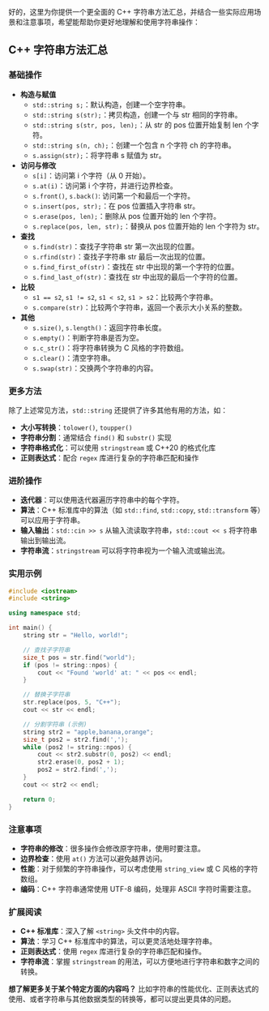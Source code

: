 好的，这里为你提供一个更全面的 C++ 字符串方法汇总，并结合一些实际应用场景和注意事项，希望能帮助你更好地理解和使用字符串操作：

## C++ 字符串方法汇总

### 基础操作

- **构造与赋值**
    - `std::string s;`：默认构造，创建一个空字符串。
    - `std::string s(str);`：拷贝构造，创建一个与 str 相同的字符串。
    - `std::string s(str, pos, len);`：从 str 的 pos 位置开始复制 len 个字符。
    - `std::string s(n, ch);`：创建一个包含 n 个字符 ch 的字符串。
    - `s.assign(str);`：将字符串 s 赋值为 str。
- **访问与修改**
    - `s[i]`：访问第 i 个字符（从 0 开始）。
    - `s.at(i)`：访问第 i 个字符，并进行边界检查。
    - `s.front()`, `s.back()`: 访问第一个和最后一个字符。
    - `s.insert(pos, str);`：在 pos 位置插入字符串 str。
    - `s.erase(pos, len);`：删除从 pos 位置开始的 len 个字符。
    - `s.replace(pos, len, str);`：替换从 pos 位置开始的 len 个字符为 str。
- **查找**
    - `s.find(str)`：查找子字符串 str 第一次出现的位置。
    - `s.rfind(str)`：查找子字符串 str 最后一次出现的位置。
    - `s.find_first_of(str)`：查找在 str 中出现的第一个字符的位置。
    - `s.find_last_of(str)`：查找在 str 中出现的最后一个字符的位置。
- **比较**
    - `s1 == s2`, `s1 != s2`, `s1 < s2`, `s1 > s2`：比较两个字符串。
    - `s.compare(str)`：比较两个字符串，返回一个表示大小关系的整数。
- **其他**
    - `s.size()`, `s.length()`：返回字符串长度。
    - `s.empty()`：判断字符串是否为空。
    - `s.c_str()`：将字符串转换为 C 风格的字符数组。
    - `s.clear()`：清空字符串。
    - `s.swap(str)`：交换两个字符串的内容。
### 更多方法

除了上述常见方法，`std::string` 还提供了许多其他有用的方法，如：

- **大小写转换**：`tolower()`, `toupper()`
- **字符串分割**：通常结合 `find()` 和 `substr()` 实现
- **字符串格式化**：可以使用 `stringstream` 或 C++20 的格式化库
- **正则表达式**：配合 `regex` 库进行复杂的字符串匹配和操作
### 进阶操作

- **迭代器**：可以使用迭代器遍历字符串中的每个字符。
- **算法**：C++ 标准库中的算法（如 `std::find`, `std::copy`, `std::transform` 等）可以应用于字符串。
- **输入输出**：`std::cin >> s` 从输入流读取字符串，`std::cout << s` 将字符串输出到输出流。
- **字符串流**：`stringstream` 可以将字符串视为一个输入流或输出流。

### 实用示例

```C++
#include <iostream>
#include <string>

using namespace std;

int main() {
    string str = "Hello, world!";

    // 查找子字符串
    size_t pos = str.find("world");
    if (pos != string::npos) {
        cout << "Found 'world' at: " << pos << endl;
    }

    // 替换子字符串
    str.replace(pos, 5, "C++");
    cout << str << endl;

    // 分割字符串 (示例)
    string str2 = "apple,banana,orange";
    size_t pos2 = str2.find(',');
    while (pos2 != string::npos) {
        cout << str2.substr(0, pos2) << endl;
        str2.erase(0, pos2 + 1);
        pos2 = str2.find(',');
    }
    cout << str2 << endl;

    return 0;
}
```

### 注意事项

- **字符串的修改**：很多操作会修改原字符串，使用时要注意。
- **边界检查**：使用 `at()` 方法可以避免越界访问。
- **性能**：对于频繁的字符串操作，可以考虑使用 `string_view` 或 C 风格的字符数组。
- **编码**：C++ 字符串通常使用 UTF-8 编码，处理非 ASCII 字符时需要注意。

### 扩展阅读

- **C++ 标准库**：深入了解 `<string>` 头文件中的内容。
- **算法**：学习 C++ 标准库中的算法，可以更灵活地处理字符串。
- **正则表达式**：使用 `regex` 库进行复杂的字符串匹配和操作。
- **字符串流**：掌握 `stringstream` 的用法，可以方便地进行字符串和数字之间的转换。

**想了解更多关于某个特定方面的内容吗？** 比如字符串的性能优化、正则表达式的使用、或者字符串与其他数据类型的转换等，都可以提出更具体的问题。